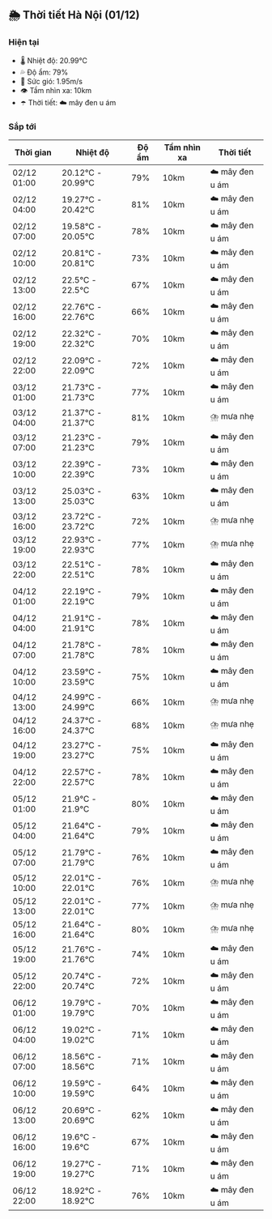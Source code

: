 ## 🌦️ Thời tiết Hà Nội (01/12)

### Hiện tại

- 🌡️ Nhiệt độ: 20.99℃
- 💦 Độ ẩm: 79%
- 💨 Sức gió: 1.95m/s
- 👁️ Tầm nhìn xa: 10km
- ☂️ Thời tiết: ☁️ mây đen u ám

### Sắp tới

| Thời gian | Nhiệt độ | Độ ẩm | Tầm nhìn xa | Thời tiết |
| --- | --- | --- | --- | --- |
| 02/12 01:00 | 20.12℃ - 20.99℃ | 79% | 10km | ☁️ mây đen u ám |
| 02/12 04:00 | 19.27℃ - 20.42℃ | 81% | 10km | ☁️ mây đen u ám |
| 02/12 07:00 | 19.58℃ - 20.05℃ | 78% | 10km | ☁️ mây đen u ám |
| 02/12 10:00 | 20.81℃ - 20.81℃ | 73% | 10km | ☁️ mây đen u ám |
| 02/12 13:00 | 22.5℃ - 22.5℃ | 67% | 10km | ☁️ mây đen u ám |
| 02/12 16:00 | 22.76℃ - 22.76℃ | 66% | 10km | ☁️ mây đen u ám |
| 02/12 19:00 | 22.32℃ - 22.32℃ | 70% | 10km | ☁️ mây đen u ám |
| 02/12 22:00 | 22.09℃ - 22.09℃ | 72% | 10km | ☁️ mây đen u ám |
| 03/12 01:00 | 21.73℃ - 21.73℃ | 77% | 10km | ☁️ mây đen u ám |
| 03/12 04:00 | 21.37℃ - 21.37℃ | 81% | 10km | ⛈️ mưa nhẹ |
| 03/12 07:00 | 21.23℃ - 21.23℃ | 79% | 10km | ☁️ mây đen u ám |
| 03/12 10:00 | 22.39℃ - 22.39℃ | 73% | 10km | ☁️ mây đen u ám |
| 03/12 13:00 | 25.03℃ - 25.03℃ | 63% | 10km | ☁️ mây đen u ám |
| 03/12 16:00 | 23.72℃ - 23.72℃ | 72% | 10km | ⛈️ mưa nhẹ |
| 03/12 19:00 | 22.93℃ - 22.93℃ | 77% | 10km | ⛈️ mưa nhẹ |
| 03/12 22:00 | 22.51℃ - 22.51℃ | 78% | 10km | ☁️ mây đen u ám |
| 04/12 01:00 | 22.19℃ - 22.19℃ | 79% | 10km | ☁️ mây đen u ám |
| 04/12 04:00 | 21.91℃ - 21.91℃ | 78% | 10km | ☁️ mây đen u ám |
| 04/12 07:00 | 21.78℃ - 21.78℃ | 78% | 10km | ☁️ mây đen u ám |
| 04/12 10:00 | 23.59℃ - 23.59℃ | 75% | 10km | ☁️ mây đen u ám |
| 04/12 13:00 | 24.99℃ - 24.99℃ | 66% | 10km | ⛈️ mưa nhẹ |
| 04/12 16:00 | 24.37℃ - 24.37℃ | 68% | 10km | ⛈️ mưa nhẹ |
| 04/12 19:00 | 23.27℃ - 23.27℃ | 75% | 10km | ☁️ mây đen u ám |
| 04/12 22:00 | 22.57℃ - 22.57℃ | 78% | 10km | ☁️ mây đen u ám |
| 05/12 01:00 | 21.9℃ - 21.9℃ | 80% | 10km | ☁️ mây đen u ám |
| 05/12 04:00 | 21.64℃ - 21.64℃ | 79% | 10km | ☁️ mây đen u ám |
| 05/12 07:00 | 21.79℃ - 21.79℃ | 76% | 10km | ☁️ mây đen u ám |
| 05/12 10:00 | 22.01℃ - 22.01℃ | 76% | 10km | ⛈️ mưa nhẹ |
| 05/12 13:00 | 22.01℃ - 22.01℃ | 77% | 10km | ⛈️ mưa nhẹ |
| 05/12 16:00 | 21.64℃ - 21.64℃ | 80% | 10km | ⛈️ mưa nhẹ |
| 05/12 19:00 | 21.76℃ - 21.76℃ | 74% | 10km | ☁️ mây đen u ám |
| 05/12 22:00 | 20.74℃ - 20.74℃ | 72% | 10km | ☁️ mây đen u ám |
| 06/12 01:00 | 19.79℃ - 19.79℃ | 70% | 10km | ☁️ mây đen u ám |
| 06/12 04:00 | 19.02℃ - 19.02℃ | 71% | 10km | ☁️ mây đen u ám |
| 06/12 07:00 | 18.56℃ - 18.56℃ | 71% | 10km | ☁️ mây đen u ám |
| 06/12 10:00 | 19.59℃ - 19.59℃ | 64% | 10km | ☁️ mây đen u ám |
| 06/12 13:00 | 20.69℃ - 20.69℃ | 62% | 10km | ☁️ mây đen u ám |
| 06/12 16:00 | 19.6℃ - 19.6℃ | 67% | 10km | ☁️ mây đen u ám |
| 06/12 19:00 | 19.27℃ - 19.27℃ | 71% | 10km | ☁️ mây đen u ám |
| 06/12 22:00 | 18.92℃ - 18.92℃ | 76% | 10km | ☁️ mây đen u ám |
